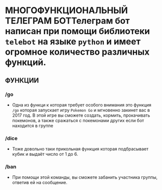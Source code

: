 # МНОГОФУНКЦИОНАЛЬНЫЙ ТЕЛЕГРАМ БОТТелеграм бот написан при помощи библиотеки `telebot` на языке `python` и имеет огромное количество различных функций.
## ФУНКЦИИ

### /go
* Одна из функци к которая требует особого внимания это функция `/go` которая запускает игру `Pokemon Go` и мгновенно закинет вас в 2017 год. В этой игре вы сможете создать, кормить, прокачивать покемонов, а также сражаться с покемонами других если бот находится в группе
### /dice
* Тоже довольно таки прикольная функция которая подбрасывает кубик и выдаёт число от 1 до 6.
### /ban
* При помощи этой команды, вы сможете забанить участника группы, ответив ей на сообщение.


